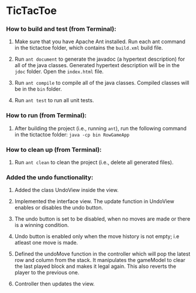 # TicTacToe

### How to build and test (from Terminal):

1. Make sure that you have Apache Ant installed. Run each ant command in the tictactoe folder, which contains the `build.xml` build file.

2. Run `ant document` to generate the javadoc (a hypertext description) for all of the java classes. Generated hypertext description will be in the `jdoc` folder. Open the `index.html` file. 

3. Run `ant compile` to compile all of the java classes. Compiled classes will be in the `bin` folder.

4. Run `ant test` to run all unit tests.

### How to run (from Terminal):

1. After building the project (i.e., running `ant`), run the following command in the tictactoe folder:
   `java -cp bin RowGameApp`

### How to clean up (from Terminal):

1. Run `ant clean` to clean the project (i.e., delete all generated files).


### Added the undo functionality: 

1. Added the class UndoView inside the view.

2. Implemented the interface view. The update function in UndoView enables or disables the undo button.

3. The undo button is set to be disabled, when no moves are made or there is a winning condition.

4. Undo button is enabled only when the move history is not empty; i.e atleast one move is made.

5. Defined the undoMove function in the controller which will pop the latest row and column from the stack. It manipulates the gameModel to clear the last played block and makes it legal again. This also reverts the player to the previous one. 

6. Controller then updates the view.



